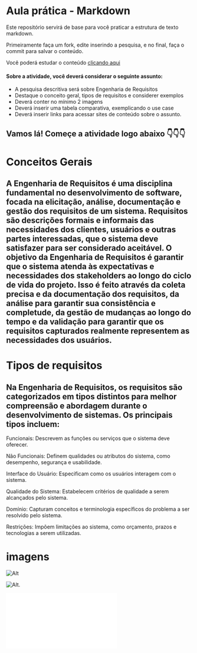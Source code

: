 # Aula prática - Markdown

Este repositório servirá de base para você praticar a estrutura de texto markdown. 

Primeiramente faça um fork, edite inserindo a pesquisa, e no final, faça o commit para salvar o conteúdo.

Você poderá estudar o conteúdo [clicando aqui](https://docs.pipz.com/central-de-ajuda/learning-center/guia-basico-de-markdown#open)

#### Sobre a atividade, você deverá considerar o seguinte assunto:

- A pesquisa descritiva será sobre Engenharia de Requisitos
- Destaque o conceito geral, tipos de requisitos e considerer exemplos
- Deverá conter no mínimo 2 imagens
- Deverá inserir uma tabela comparativa, exemplicando o use case
- Deverá inserir links para acessar sites de conteúdo sobre o assunto.


## Vamos lá! Começe a atividade logo abaixo 👇👇👇




# Conceitos Gerais 


## A Engenharia de Requisitos é uma disciplina fundamental no desenvolvimento de software, focada na elicitação, análise, documentação e gestão dos requisitos de um sistema. Requisitos são descrições formais e informais das necessidades dos clientes, usuários e outras partes interessadas, que o sistema deve satisfazer para ser considerado aceitável. O objetivo da Engenharia de Requisitos é garantir que o sistema atenda às expectativas e necessidades dos stakeholders ao longo do ciclo de vida do projeto. Isso é feito através da coleta precisa e da documentação dos requisitos, da análise para garantir sua consistência e completude, da gestão de mudanças ao longo do tempo e da validação para garantir que os requisitos capturados realmente representem as necessidades dos usuários.


# Tipos de requisitos 

## Na Engenharia de Requisitos, os requisitos são categorizados em tipos distintos para melhor compreensão e abordagem durante o desenvolvimento de sistemas. Os principais tipos incluem:

Funcionais: Descrevem as funções ou serviços que o sistema deve oferecer.

Não Funcionais: Definem qualidades ou atributos do sistema, como desempenho, segurança e usabilidade.

Interface do Usuário: Especificam como os usuários interagem com o sistema.

Qualidade do Sistema: Estabelecem critérios de qualidade a serem alcançados pelo sistema.

Domínio: Capturam conceitos e terminologia específicos do problema a ser resolvido pelo sistema.

Restrições: Impõem limitações ao sistema, como orçamento, prazos e tecnologias a serem utilizadas.

# imagens

 ![Alt](https://conteudo.catolica.edu.br/conteudos/nbt_cursos/engenharia_requisitos/tema_03/img/index_clip_image003.png)

  ![Alt](https://blog-static.infra.grancursosonline.com.br/wp-content/uploads/2020/03/10121622/inni.png).


![alt]([file:///C:/Users/Aluno/Pictures/Screenshots/Captura%20de%20tela%202024-03-26%20190446.png](https://github.com/arthur11155/aulaMarkdown/blob/main/README.md)https://github.com/arthur11155/aulaMarkdown/blob/main/README.md)





